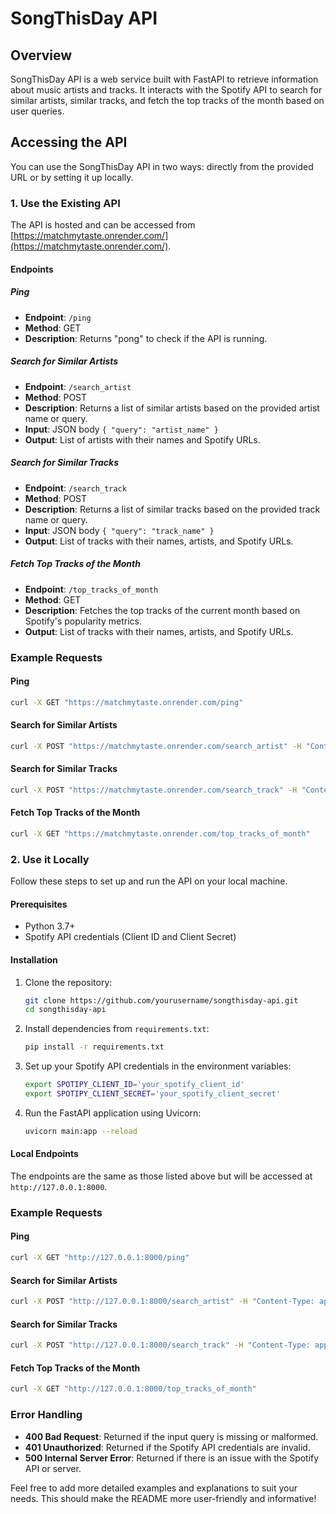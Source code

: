 # SongThisDay API

## Overview

SongThisDay API is a web service built with FastAPI to retrieve information about music artists and tracks. It interacts with the Spotify API to search for similar artists, similar tracks, and fetch the top tracks of the month based on user queries.

## Accessing the API

You can use the SongThisDay API in two ways: directly from the provided URL or by setting it up locally.

### 1. Use the Existing API

The API is hosted and can be accessed from [https://matchmytaste.onrender.com/](https://matchmytaste.onrender.com/).

#### Endpoints

##### Ping

- **Endpoint**: `/ping`
- **Method**: GET
- **Description**: Returns "pong" to check if the API is running.

##### Search for Similar Artists

- **Endpoint**: `/search_artist`
- **Method**: POST
- **Description**: Returns a list of similar artists based on the provided artist name or query.
- **Input**: JSON body `{ "query": "artist_name" }`
- **Output**: List of artists with their names and Spotify URLs.

##### Search for Similar Tracks

- **Endpoint**: `/search_track`
- **Method**: POST
- **Description**: Returns a list of similar tracks based on the provided track name or query.
- **Input**: JSON body `{ "query": "track_name" }`
- **Output**: List of tracks with their names, artists, and Spotify URLs.

##### Fetch Top Tracks of the Month

- **Endpoint**: `/top_tracks_of_month`
- **Method**: GET
- **Description**: Fetches the top tracks of the current month based on Spotify's popularity metrics.
- **Output**: List of tracks with their names, artists, and Spotify URLs.

### Example Requests

#### Ping

```bash
curl -X GET "https://matchmytaste.onrender.com/ping"
```

#### Search for Similar Artists

```bash
curl -X POST "https://matchmytaste.onrender.com/search_artist" -H "Content-Type: application/json" -d '{"query": "artist_name"}'
```

#### Search for Similar Tracks

```bash
curl -X POST "https://matchmytaste.onrender.com/search_track" -H "Content-Type: application/json" -d '{"query": "track_name"}'
```

#### Fetch Top Tracks of the Month

```bash
curl -X GET "https://matchmytaste.onrender.com/top_tracks_of_month"
```

### 2. Use it Locally

Follow these steps to set up and run the API on your local machine.

#### Prerequisites

- Python 3.7+
- Spotify API credentials (Client ID and Client Secret)

#### Installation

1. Clone the repository:

   ```bash
   git clone https://github.com/yourusername/songthisday-api.git
   cd songthisday-api
   ```

2. Install dependencies from `requirements.txt`:

   ```bash
   pip install -r requirements.txt
   ```

3. Set up your Spotify API credentials in the environment variables:

   ```bash
   export SPOTIPY_CLIENT_ID='your_spotify_client_id'
   export SPOTIPY_CLIENT_SECRET='your_spotify_client_secret'
   ```

4. Run the FastAPI application using Uvicorn:
   ```bash
   uvicorn main:app --reload
   ```

#### Local Endpoints

The endpoints are the same as those listed above but will be accessed at `http://127.0.0.1:8000`.

### Example Requests

#### Ping

```bash
curl -X GET "http://127.0.0.1:8000/ping"
```

#### Search for Similar Artists

```bash
curl -X POST "http://127.0.0.1:8000/search_artist" -H "Content-Type: application/json" -d '{"query": "artist_name"}'
```

#### Search for Similar Tracks

```bash
curl -X POST "http://127.0.0.1:8000/search_track" -H "Content-Type: application/json" -d '{"query": "track_name"}'
```

#### Fetch Top Tracks of the Month

```bash
curl -X GET "http://127.0.0.1:8000/top_tracks_of_month"
```

### Error Handling

- **400 Bad Request**: Returned if the input query is missing or malformed.
- **401 Unauthorized**: Returned if the Spotify API credentials are invalid.
- **500 Internal Server Error**: Returned if there is an issue with the Spotify API or server.

Feel free to add more detailed examples and explanations to suit your needs. This should make the README more user-friendly and informative!
